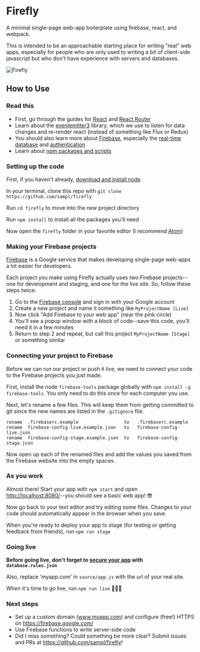 # Firefly

A minimal single-page web-app boilerplate using firebase, react, and webpack.

This is intended to be an approachable starting place for writing "real" web apps, especially for people who are only used to writing a bit of client-side javascript but who don't have experience with servers and databases.

![Firefly](https://media.giphy.com/media/4BFo8uGv7NWeI/giphy.gif "Firefly")

## How to Use

### Read this

- First, go through the guides for [React](https://facebook.github.io/react/docs/hello-world.html) and [React Router](https://reacttraining.com/react-router/web/guides)
- Learn about the [eventemitter3](https://github.com/primus/eventemitter3) library, which we use to listen for data changes and re-render react (instead of something like Flux or Redux)
- You should also learn more about [Firebase](https://firebase.google.com/docs/web/setup), especially the [real-time database](https://firebase.google.com/docs/database/web/start) and [authentication](https://firebase.google.com/docs/auth/web/start)
- Learn about [npm packages and scripts](https://nodesource.com/blog/an-absolute-beginners-guide-to-using-npm/)

### Setting up the code

First, if you haven't already, [download and install node](https://nodejs.org/en/download/)

In your terminal, clone this repo with `git clone https://github.com/sampl/firefly`

Run `cd firefly` to move into the new project directory

Run `npm install` to install all the packages you'll need

Now open the `firefly` folder in your favorite editor (I recommend [Atom](https://atom.io/))

### Making your Firebase projects

[Firebase](firebase.google.com) is a Google service that makes developing single-page web-apps a lot easier for developers.

Each project you make using Firefly actually uses _two_ Firebase projects--one for development and staging, and one for the live site. So, follow these steps twice:

 1. Go to the [Firebase console](console.firebase.google.com) and sign in with your Google account
 2. Create a new project and name it something like `MyProjectName [Live]`
 3. Now click "Add Firebase to your web app" (near the pink circle)
 4. You'll see a popup window with a block of code--save this code, you'll need it in a few minutes
 5. Return to step 2 and repeat, but call this project `MyProjectName [Stage]` or something similar

### Connecting your project to Firebase

Before we can run our project or push it live, we need to connect your code to the Firebase projects you just made.

First, install the node `firebase-tools` package globally with `npm install -g firebase-tools`. You only need to do this once for each computer you use.

Next, let's rename a few files. This will keep them from getting committed to git since the new names are listed in the `.gitignore` file.

```
rename  .firebaserc.example                 to   .firebaserc.example
rename  firebase-config-live.example.json   to   firebase-config-live.json
rename  firebase-config-stage.example.json  to   firebase-config-stage.json
```

Now open up each of the renamed files and add the values you saved from the Firebase website into the empty spaces.

### As you work

Almost there! Start your app with `npm start` and open [http://localhost:8080/](http://localhost:8080/)--you should see a basic web app! 😎

Now go back to your text editor and try editing some files. Changes to your code should automatically appear in the browser when you save.

When you're ready to deploy your app to stage (for testing or getting feedback from friends), run `npm run stage`

### Going live

**Before going live, don't forget to [secure your app](https://firebase.google.com/docs/database/security/) with `database.rules.json`**

Also, replace 'myapp.com' in `source/app.js` with the url of your real site.

When it's time to go live, run `npm run live` 🎉🎉🎉

### Next steps

- Set up a custom domain (www.myapp.com) and configure (free!) HTTPS on https://firebase.google.com/
- Use Firebase functions to write server-side code
- Did I miss something? Could something be more clear? Submit issues and PRs at https://github.com/sampl/firefly!
